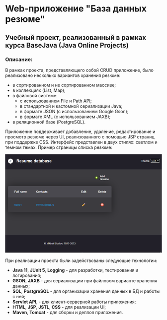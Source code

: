 # Web-приложение "База данных резюме"

## Учебный проект, реализованный в рамках курса BaseJava (Java Online Projects)

### Описание:
В рамках проекта, представляющего собой CRUD приложение, было реализовано несколько вариантов хранения резюме:
- в сортированном и не сортированном массиве;
- в коллекциях (List, Map);
- в файловой системе:
  - с использованием File и Path API;
  - в стандартной и кастомной сериализации Java;
  - в формате JSON (с использованием Google Gson);
  - в формате XML (с использованием JAXB);
-  в реляционной базе (PostgreSQL).

Приложение поддерживает добавление, удаление, редактирование и просмотр резюме через UI,
реализованного с помощью JSP страниц при поддержке CSS. Интерфейс представлен в двух стилях: светлом и темном темах.
Пример страницы списка резюме:

![img.png](img/img.png)

При реализации проекта были задействованы следующие технологии:
- **Java 11**, **JUnit 5**, **Logging** - для разработки, тестирования и логирования;
- **GSON**, **JAXB** - для сериализации при файловом варианте хранения данных;
- **SQL**, **PostgreSQL** - для организации хранения данных в БД и работы с ней; 
- **Servlet API**, - для клиент-серверной работы приложения;
- **HTML**, **JSP**, **JSTL**, **CSS** - для реализации UI;
- **Maven**, **Tomcat** - для сборки и деплоя приложения.